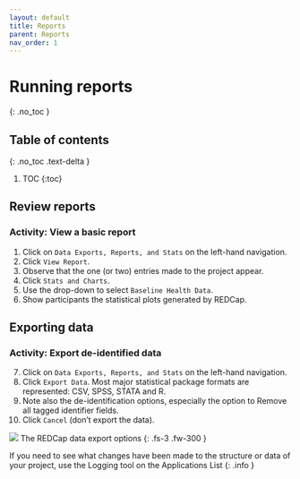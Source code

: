 ```yaml
---
layout: default
title: Reports
parent: Reports
nav_order: 1
---
```


# Running reports
{: .no_toc }

## Table of contents
{: .no_toc .text-delta }

1. TOC
{:toc}

## Review reports

### Activity: View a basic report

1. Click on `Data Exports, Reports, and Stats` on the left-hand navigation.
2. Click `View Report`.
3. Observe that the one (or two) entries made to the project appear.
4. Click `Stats and Charts`.
5. Use the drop-down to select `Baseline Health Data`.
6. Show participants the statistical plots generated by REDCap.

## Exporting data

### Activity: Export de-identified data

7. Click on `Data Exports, Reports, and Stats` on the left-hand navigation.
8. Click `Export Data`. Most major statistical package formats are represented: CSV, SPSS, STATA and R.
9. Note also the de-identification options, especially the option to Remove all tagged identifier fields.
10. Click `Cancel` (don’t export the data).

![](../../export-data.png)
The REDCap data export options
{: .fs-3 .fw-300 }

If you need to see what changes have been made to the structure or data of your project, use the Logging tool on the Applications List
{: .info }